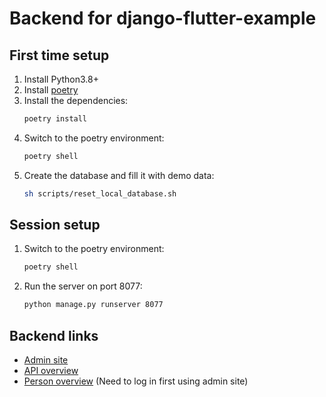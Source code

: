# Backend for django-flutter-example

## First time setup

1. Install Python3.8+
2. Install [poetry](https://python-poetry.org/)
3. Install the dependencies:
   ```bash
   poetry install
   ```
4. Switch to the poetry environment:
   ```bash
   poetry shell
   ```
5. Create the database and fill it with demo data:
   ```bash
   sh scripts/reset_local_database.sh
   ```

## Session setup

1. Switch to the poetry environment:
   ```bash
   poetry shell
   ```
2. Run the server on port 8077:
   ```bash
   python manage.py runserver 8077
   ```

## Backend links

- [Admin site](http://localhost:8077/admin/)
- [API overview](http://localhost:8077/)
- [Person overview](http://localhost:8077/persons/) (Need to log in first using admin site)
